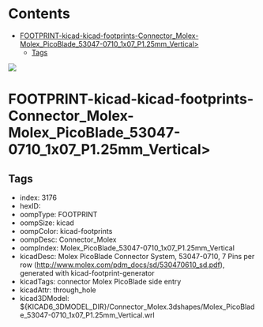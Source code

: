 



Contents
========

* [FOOTPRINT-kicad-kicad-footprints-Connector_Molex-Molex_PicoBlade_53047-0710_1x07_P1.25mm_Vertical>](#footprint-kicad-kicad-footprints-connector_molex-molex_picoblade_53047-0710_1x07_p125mm_vertical)
	* [Tags](#tags)
  
![][im]
# FOOTPRINT-kicad-kicad-footprints-Connector_Molex-Molex_PicoBlade_53047-0710_1x07_P1.25mm_Vertical>

## Tags

- index: 3176
- hexID: 
- oompType: FOOTPRINT
- oompSize: kicad
- oompColor: kicad-footprints
- oompDesc: Connector_Molex
- oompIndex: Molex_PicoBlade_53047-0710_1x07_P1.25mm_Vertical
- kicadDesc: Molex PicoBlade Connector System, 53047-0710, 7 Pins per row (http://www.molex.com/pdm_docs/sd/530470610_sd.pdf), generated with kicad-footprint-generator
- kicadTags: connector Molex PicoBlade side entry
- kicadAttr: through_hole
- kicad3DModel: ${KICAD6_3DMODEL_DIR}/Connector_Molex.3dshapes/Molex_PicoBlade_53047-0710_1x07_P1.25mm_Vertical.wrl



[im]: image.png
